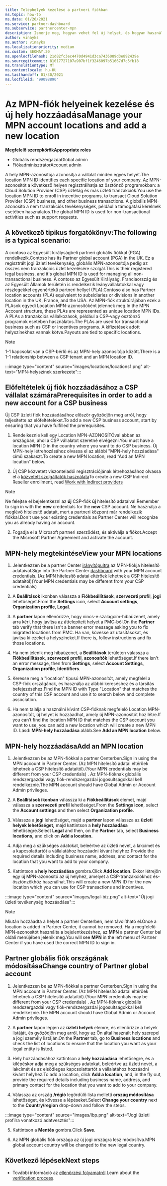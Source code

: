 ```yaml
---
title: Telephelyek kezelése a partneri fiókban
ms.topic: how-to
ms.date: 01/26/2021
ms.service: partner-dashboard
ms.subservice: partnercenter-mpn
description: Ismerje meg, hogyan vehet fel új helyet, és hogyan használják a Location MPN ID-t az ösztönző programok, a CSP-üzleti, az előfizetések és az egyéb tranzakciók során.
author: vinayks
ms.author: vinayks
ms.localizationpriority: medium
ms.custom: SEOMAY.20
ms.openlocfilehash: 21d82fc3ec4470d4941d3ca7436089d3e892439e
ms.sourcegitcommit: 81017727107a907bf1f3246097b51667d7c5fb18
ms.translationtype: MT
ms.contentlocale: hu-HU
ms.lasthandoff: 01/30/2021
ms.locfileid: "99098890"
---
```

# <a name="manage-your-mpn-account-locations-and-add-a-new-location"></a><span data-ttu-id="931da-103">Az MPN-fiók helyeinek kezelése és új hely hozzáadása</span><span class="sxs-lookup"><span data-stu-id="931da-103">Manage your MPN account locations and add a new location</span></span>


<span data-ttu-id="931da-104">**Megfelelő szerepkörök**</span><span class="sxs-lookup"><span data-stu-id="931da-104">**Appropriate roles**</span></span>

- <span data-ttu-id="931da-105">Globális rendszergazda</span><span class="sxs-lookup"><span data-stu-id="931da-105">Global admin</span></span>
- <span data-ttu-id="931da-106">Fiókadminisztrátor</span><span class="sxs-lookup"><span data-stu-id="931da-106">Account admin</span></span>

<span data-ttu-id="931da-107">A hely MPN-azonosítója azonosítja a vállalat minden egyes helyét.</span><span class="sxs-lookup"><span data-stu-id="931da-107">The location MPN ID identifies each specific location of your company.</span></span> <span data-ttu-id="931da-108">Az MPN-azonosítót a következő helyen regisztrálhatja az ösztönző programokban: a Cloud Solution Provider (CSP) üzletág és más üzleti tranzakciók.</span><span class="sxs-lookup"><span data-stu-id="931da-108">You use the location MPN ID to enroll in incentive programs, to transact Cloud Solution Provider (CSP) business, and other business transactions.</span></span> <span data-ttu-id="931da-109">A globális MPN-azonosító a nem tranzakciós tevékenységek, például a támogatási kérelmek esetében használatos.</span><span class="sxs-lookup"><span data-stu-id="931da-109">The global MPN ID is used for non-transactional activities such as support requests.</span></span>

## <a name="the-following-is-a-typical-scenario"></a><span data-ttu-id="931da-110">A következő tipikus forgatókönyv:</span><span class="sxs-lookup"><span data-stu-id="931da-110">The following is a typical scenario:</span></span>

<span data-ttu-id="931da-111">A contoso az Egyesült királyságbeli partneri globális fiókkal (PGA) rendelkezik.</span><span class="sxs-lookup"><span data-stu-id="931da-111">Contoso has its Partner global account (PGA) in the UK.</span></span> <span data-ttu-id="931da-112">Ez a regisztrált jogi üzleti tevékenység, globális MPN-azonosítója pedig az összes nem tranzakciós üzlet kezelésére szolgál.</span><span class="sxs-lookup"><span data-stu-id="931da-112">This is their registered legal business, and it's global MPN ID is used for managing all non-transactional business.</span></span> <span data-ttu-id="931da-113">A contoso az Egyesült Királyság, Franciaország és az Egyesült Államok területén is rendelkezik leányvállalatokkal vagy részlegekkel egyenértékű partneri hellyel (PLA).</span><span class="sxs-lookup"><span data-stu-id="931da-113">Contoso also has Partner location accounts (PLA) equivalent to subsidiaries or divisions in another location in the UK, France, and the USA.</span></span> <span data-ttu-id="931da-114">Az MPN-fiók struktúrájában ezek a PLAsok egyedi Location MPN-azonosítóként jelennek meg.</span><span class="sxs-lookup"><span data-stu-id="931da-114">In the MPN Account structure, these PLAs are represented as unique location MPN IDs.</span></span> <span data-ttu-id="931da-115">A PLAs a tranzakciós vállalkozások, például a CSP-vagy ösztönző programok esetében használatos.</span><span class="sxs-lookup"><span data-stu-id="931da-115">The PLAs are used for transactional business such as CSP or incentives programs.</span></span> <span data-ttu-id="931da-116">A kifizetések adott helyszínekhez vannak kötve.</span><span class="sxs-lookup"><span data-stu-id="931da-116">Payouts are tied to specific locations.</span></span> 

>[!NOTE]
><span data-ttu-id="931da-117">1-1 kapcsolat van a CSP-bérlő és az MPN-hely azonosítója között.</span><span class="sxs-lookup"><span data-stu-id="931da-117">There is a 1-1 relationship between a CSP tenant and an MPN location ID.</span></span>

:::image type="content" source="images/locations/locations1.png" alt-text="MPN-helyszínek szerkezete":::

## <a name="prerequisites-in-order-to-add-a-new-account-for-a-csp-business"></a><span data-ttu-id="931da-119">Előfeltételek új fiók hozzáadásához a CSP vállalat számára</span><span class="sxs-lookup"><span data-stu-id="931da-119">Prerequisites in order to add a new account for a CSP business</span></span>

<span data-ttu-id="931da-120">Új CSP üzleti fiók hozzáadásához először győződjön meg arról, hogy teljesítette az előfeltételeket.</span><span class="sxs-lookup"><span data-stu-id="931da-120">To add a new CSP business account, start by ensuring that you have fulfilled the prerequisites.</span></span>

1. <span data-ttu-id="931da-121">Rendelkeznie kell egy Location MPN-AZONOSÍTÓval abban az országban, ahol a CSP vállalatot szeretné elvégezni.</span><span class="sxs-lookup"><span data-stu-id="931da-121">You must have a location MPN ID in the country where you want to do CSP business.</span></span> <span data-ttu-id="931da-122">Új MPN-hely létrehozásához olvassa el az alábbi "MPN-hely hozzáadása" című szakaszt.</span><span class="sxs-lookup"><span data-stu-id="931da-122">To create a new MPN location, read “Add an MPN location” below.</span></span>
  
1. <span data-ttu-id="931da-123">Új CSP közvetett viszonteladói regisztrációjának létrehozásához olvassa el a [közvetett szolgáltatók használata](indirect-reseller-tasks-in-partner-center.md#get-started)</span><span class="sxs-lookup"><span data-stu-id="931da-123">To create a new CSP Indirect Reseller enrollment, read [Work with Indirect providers](indirect-reseller-tasks-in-partner-center.md#get-started)</span></span> 

>[!NOTE] 
 ><span data-ttu-id="931da-124">Ne felejtse el bejelentkezni az **új** CSP-fiók **új** hitelesítő adataival.</span><span class="sxs-lookup"><span data-stu-id="931da-124">Remember to sign in with the **new** credentials for the **new** CSP account.</span></span> <span data-ttu-id="931da-125">Ne használja a meglévő hitelesítő adatait, mert a partneri központ már rendelkezik fiókkal.</span><span class="sxs-lookup"><span data-stu-id="931da-125">Don't use your existing credentials as Partner Center will recognize you as already having an account.</span></span>

2. <span data-ttu-id="931da-126">Fogadja el a Microsoft partneri szerződést, és aktiválja a fiókot.</span><span class="sxs-lookup"><span data-stu-id="931da-126">Accept the Microsoft Partner Agreement and activate the account.</span></span>

## <a name="view-your-mpn-locations"></a><span data-ttu-id="931da-127">MPN-hely megtekintése</span><span class="sxs-lookup"><span data-stu-id="931da-127">View your MPN locations</span></span>

1. <span data-ttu-id="931da-128">Jelentkezzen be a partner Center [irányítópultra](https://partner.microsoft.com/dashboard/home) az MPN-fiókja hitelesítő adataival.</span><span class="sxs-lookup"><span data-stu-id="931da-128">Sign into the Partner Center [dashboard](https://partner.microsoft.com/dashboard/home) with your MPN account credentials.</span></span> <span data-ttu-id="931da-129">(Az MPN hitelesítő adatai eltérőek lehetnek a CSP hitelesítő adataitól)</span><span class="sxs-lookup"><span data-stu-id="931da-129">(Your MPN credentials may be different from your CSP credentials)</span></span> 
 
1. <span data-ttu-id="931da-130">A **Beállítások** ikonban válassza a **Fiókbeállítások**, **szervezeti profil**, **jogi** lehetőséget.</span><span class="sxs-lookup"><span data-stu-id="931da-130">From the **Settings** icon, select **Account settings**, **Organization profile**, **Legal**.</span></span> 

1. <span data-ttu-id="931da-131">A **partner** lapon ellenőrizze, hogy nincs-e szalagcím-hibaüzenet, amely arra kéri, hogy javítsa az áttelepített helyet a PMC-ból.</span><span class="sxs-lookup"><span data-stu-id="931da-131">On the **Partner** tab verify that there isn't a banner error message asking you to fix migrated locations from PMC.</span></span> <span data-ttu-id="931da-132">Ha van, kövesse az utasításokat, és javítsa ki ezeket a helyszíneket.</span><span class="sxs-lookup"><span data-stu-id="931da-132">If there is, follow instructions and fix those locations.</span></span> 

3. <span data-ttu-id="931da-133">Ha nem jelenik meg hibaüzenet, a  **Beállítások** területen válassza a  **Fiókbeállítások**, **szervezeti profil**, **azonosítók** lehetőséget.</span><span class="sxs-lookup"><span data-stu-id="931da-133">If there isn't an error message, then from  **Settings**, select  **Account Settings**, **Organization profile**, **Identifiers**.</span></span>

4. <span data-ttu-id="931da-134">Keresse meg a "location" típusú MPN-azonosítót, amely megfelel a CSP-fiók országának, és használja az alábbi kereséshez és a társítás befejezéséhez.</span><span class="sxs-lookup"><span data-stu-id="931da-134">Find the MPN ID with Type "Location" that matches the country of this CSP account and use it to search below and complete association.</span></span>

5. <span data-ttu-id="931da-135">Ha nem találja a használni kívánt CSP-fióknak megfelelő Location MPN-azonosítót, új helyet is hozzáadhat, amely új MPN-azonosítót hoz létre.</span><span class="sxs-lookup"><span data-stu-id="931da-135">If you can’t find the location MPN ID that matches the CSP account you want to use, you can add a new location which will create a new MPN ID.</span></span> <span data-ttu-id="931da-136">Lásd: **MPN-hely hozzáadása** alább.</span><span class="sxs-lookup"><span data-stu-id="931da-136">See **Add an MPN location** below.</span></span>

## <a name="add-an-mpn-location"></a><span data-ttu-id="931da-137">MPN-hely hozzáadása</span><span class="sxs-lookup"><span data-stu-id="931da-137">Add an MPN location</span></span>

1. <span data-ttu-id="931da-138">Jelentkezzen be az MPN-fiókkal a partner Centerben.</span><span class="sxs-lookup"><span data-stu-id="931da-138">Sign in using the MPN account in Partner Center.</span></span> <span data-ttu-id="931da-139">(Az MPN hitelesítő adatai eltérőek lehetnek a CSP hitelesítő adataitól).</span><span class="sxs-lookup"><span data-stu-id="931da-139">(Your MPN credentials may be different from your CSP credentials) .</span></span> <span data-ttu-id="931da-140">Az MPN-fióknak globális rendszergazdai vagy fiók-rendszergazdai jogosultságokkal kell rendelkeznie.</span><span class="sxs-lookup"><span data-stu-id="931da-140">The MPN account should have Global Admin or Account Admin privileges.</span></span> 

1. <span data-ttu-id="931da-141">A **Beállítások ikonban** válassza ki a **Fiókbeállítások** elemet, majd válassza a **szervezeti profil** lehetőséget.</span><span class="sxs-lookup"><span data-stu-id="931da-141">From the **Settings icon**, select the **Account settings** and then select **Organization profile**.</span></span>

2. <span data-ttu-id="931da-142">Válassza a **jogi** lehetőséget, majd a **partner** lapon válassza az **üzleti helyek lehetőséget,** majd kattintson a **hely hozzáadása** lehetőségre.</span><span class="sxs-lookup"><span data-stu-id="931da-142">Select **Legal** and then, on the **Partner** tab, select **Business locations,** and click on **Add a location.**</span></span>

3. <span data-ttu-id="931da-143">Adja meg a szükséges adatokat, beleértve az üzleti nevet, a lakcímet és a kapcsolattartót a vállalatához hozzáadni kívánt helyhez.</span><span class="sxs-lookup"><span data-stu-id="931da-143">Provide the required details including business name, address, and contact for the location that you want to add to your company.</span></span>
 
1. <span data-ttu-id="931da-144">Kattintson a **hely hozzáadása** gombra.</span><span class="sxs-lookup"><span data-stu-id="931da-144">Click **Add location**.</span></span> <span data-ttu-id="931da-145">Ekkor létrejön egy új MPN-azonosító az új helyhez, amelyet a CSP-tranzakciókhoz és-ösztönzőkhöz használhat.</span><span class="sxs-lookup"><span data-stu-id="931da-145">This will create a new MPN ID for the new location which you can use for CSP transactions and incentives.</span></span>

:::image type="content" source="images/legal-biz.png" alt-text="Új jogi üzleti tevékenység hozzáadása":::

> [!NOTE]
> <span data-ttu-id="931da-147">Miután hozzáadta a helyet a partner Centerben, nem távolítható el.</span><span class="sxs-lookup"><span data-stu-id="931da-147">Once a location is added in Partner Center, it cannot be removed.</span></span> <span data-ttu-id="931da-148">Ha a megfelelő MPN-azonosítót használta a bejelentkezéshez, az **MPN** a partner Center bal oldali menüjében jelenik meg.</span><span class="sxs-lookup"><span data-stu-id="931da-148">You will see **MPN** in the left menu of Partner Center if you have used the correct MPN ID to sign in.</span></span>

## <a name="change-country-of-partner-global-account"></a><span data-ttu-id="931da-149">Partner globális fiók országának módosítása</span><span class="sxs-lookup"><span data-stu-id="931da-149">Change country of Partner global account</span></span> 

1. <span data-ttu-id="931da-150">Jelentkezzen be az MPN-fiókkal a partner Centerben.</span><span class="sxs-lookup"><span data-stu-id="931da-150">Sign in using the MPN account in Partner Center.</span></span> <span data-ttu-id="931da-151">(Az MPN hitelesítő adatai eltérőek lehetnek a CSP hitelesítő adataitól).</span><span class="sxs-lookup"><span data-stu-id="931da-151">(Your MPN credentials may be different from your CSP credentials) .</span></span> <span data-ttu-id="931da-152">Az MPN-fióknak globális rendszergazdai vagy fiók-rendszergazdai jogosultságokkal kell rendelkeznie.</span><span class="sxs-lookup"><span data-stu-id="931da-152">The MPN account should have Global Admin or Account Admin privileges.</span></span> 

2. <span data-ttu-id="931da-153">A **partner** lapon lépjen az **üzleti helyek** elemre, és ellenőrizze a helyek listáját, és győződjön meg arról, hogy az Ön által használt hely szerepel a jogi személy listáján.</span><span class="sxs-lookup"><span data-stu-id="931da-153">On the **Partner** tab, go to **Business locations** and check the list of locations to ensure that the location you want as your legal entity is listed.</span></span> 
 
1. <span data-ttu-id="931da-154">Hely hozzáadásához kattintson a **hely hozzáadása** lehetőségre, és a kilépéskor adja meg a szükséges adatokat, beleértve az üzleti nevét, a lakcímét és az elsődleges kapcsolattartót a vállalatához hozzáadni kívánt helyhez.</span><span class="sxs-lookup"><span data-stu-id="931da-154">To add a location, click **Add a location**, and, in the fly out, provide the required details including business name, address, and primary contact for the location that you want to add to your company.</span></span> 
 
1. <span data-ttu-id="931da-155">Válassza az ország **/régió** legördülő lista melletti **ország módosítása** lehetőséget, és kövesse a lépéseket.</span><span class="sxs-lookup"><span data-stu-id="931da-155">Select **Change your country** next to the **Country/region** drop-down and follow the steps.</span></span> 

:::image type="content" source="images/lbp.png" alt-text="Jogi üzleti profilra vonatkozó adatvesztés":::

5. <span data-ttu-id="931da-157">Kattintson a **Mentés** gombra.</span><span class="sxs-lookup"><span data-stu-id="931da-157">Click **Save**.</span></span>

6. <span data-ttu-id="931da-158">Az MPN globális fiók országa az új jogi országra lesz módosítva.</span><span class="sxs-lookup"><span data-stu-id="931da-158">MPN global account country will be changed to the new legal country.</span></span>
  
## <a name="next-steps"></a><span data-ttu-id="931da-159">Következő lépések</span><span class="sxs-lookup"><span data-stu-id="931da-159">Next steps</span></span>

- <span data-ttu-id="931da-160">További információ az [ellenőrzési folyamatról](verification-responses.md).</span><span class="sxs-lookup"><span data-stu-id="931da-160">Learn about the [verification process](verification-responses.md).</span></span>
